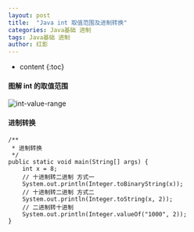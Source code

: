 ```yaml
---
layout: post
title:  "Java int 取值范围及进制转换"
categories: Java基础 进制
tags: Java基础 进制
author: 红影
---
```


* content
{:toc}

#### 图解 int 的取值范围
![int-value-range](https://images.hongying239.com/image/blog/int-value-range.png)

#### 进制转换

```
/**
 * 进制转换
 */
public static void main(String[] args) {
    int x = 8;
    // 十进制转二进制 方式一
    System.out.println(Integer.toBinaryString(x));
    // 十进制转二进制 方式二
    System.out.println(Integer.toString(x, 2));
    // 二进制转十进制
    System.out.println(Integer.valueOf("1000", 2));
}
```

